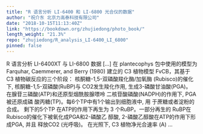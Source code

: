 ```yaml
---
title: "R 语言分析 LI-6400 和 LI-6800 光合仪的数据"
author: "祝介东 北京力高泰科技有限公司"
date: "2018-10-15T11:13:40Z"
link: "https://bookdown.org/zhujiedong/photo_book/"
length_weight: "21.3%"
repo: "zhujiedong/R_analysis_LI-6400_LI_6800"
pinned: false
---
```


R 语言分析 LI-6400XT 与 LI-6800 数据 [...] 在 plantecophys 包中使用的模型为 Farquhar, Caemmerer, and Berry (1980) 建立的 C3 植物模型 FvCB，其基于 C3 植物碳反应的三个阶段： 核酮糖-1,5-双磷酸羧化酶/加氧酶 (Rubisco)的催化下, 核酮糖-1,5-双磷酸(RuBP)与 CO2发生羧化作用, 生成3-磷酸甘油酸(PGA)。 在腺苷三磷酸(ATP)和还原型烟酰胺腺嘌呤 二核苷酸磷酸(NADPH)的作用下, PGA被还原成磷 酸丙糖(TP)。每6个TP中有1个输出到细胞液中, 用 于蔗糖或者淀粉的合成。 剩下的5个TP 在ATP的作用下再生为 3 个RuBP。一部分再生的 RuBP在Rubisco的催化下被氧化成PGA和2-磷酸乙 醇酸, 2-磷酸乙醇酸在ATP的作用下形成PGA, 并且 释放CO2 (光呼吸)。 在光照下, C3 植物净光合速率 (A)  ...
